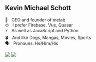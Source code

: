 ## Kevin Michael Schott

👔 &nbsp; CEO and founder of metab<br>
⚙️ &nbsp; I prefer Firebase, Vue, Quasar<br>
⚡ &nbsp; As well as JavaScript and Python<br>
🍀 &nbsp; And like Dogs, Mangas, Movies, Sports<br>
🗣 &nbsp; Pronouns: He/Him/His

[![](https://img.shields.io/badge/LinkedIn-0077B5?style=for-the-badge&logo=linkedin&logoColor=white)](https://www.linkedin.com/in/kmschott/)
[![](https://img.shields.io/badge/TikTok-000000?style=for-the-badge&logo=tiktok&logoColor=white)](https://www.tiktok.com/@metab.rocks)

<!-- Credits for the icon overview: https://github.com/alexandresanlim/Badges4-README.md-Profile -->

